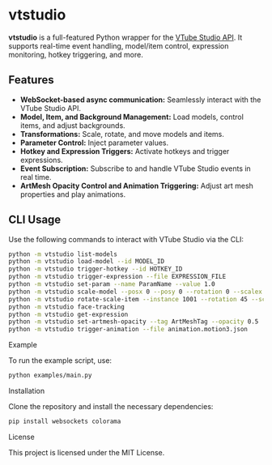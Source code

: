# vtstudio

**vtstudio** is a full-featured Python wrapper for the [VTube Studio API](https://github.com/DenchiSoft/VTubeStudio). It supports real-time event handling, model/item control, expression monitoring, hotkey triggering, and more.

## Features

- **WebSocket-based async communication:** Seamlessly interact with the VTube Studio API.
- **Model, Item, and Background Management:** Load models, control items, and adjust backgrounds.
- **Transformations:** Scale, rotate, and move models and items.
- **Parameter Control:** Inject parameter values.
- **Hotkey and Expression Triggers:** Activate hotkeys and trigger expressions.
- **Event Subscription:** Subscribe to and handle VTube Studio events in real time.
- **ArtMesh Opacity Control and Animation Triggering:** Adjust art mesh properties and play animations.

## CLI Usage

Use the following commands to interact with VTube Studio via the CLI:

```bash
python -m vtstudio list-models
python -m vtstudio load-model --id MODEL_ID
python -m vtstudio trigger-hotkey --id HOTKEY_ID
python -m vtstudio trigger-expression --file EXPRESSION_FILE
python -m vtstudio set-param --name ParamName --value 1.0
python -m vtstudio scale-model --posx 0 --posy 0 --rotation 0 --scalex 1.0 --scaley 1.0
python -m vtstudio rotate-scale-item --instance 1001 --rotation 45 --scalex 1.2 --scaley 1.2
python -m vtstudio face-tracking
python -m vtstudio get-expression
python -m vtstudio set-artmesh-opacity --tag ArtMeshTag --opacity 0.5
python -m vtstudio trigger-animation --file animation.motion3.json
```

Example

To run the example script, use:
```bash
python examples/main.py
```

Installation

Clone the repository and install the necessary dependencies:
```bash
pip install websockets colorama
```

License

This project is licensed under the MIT License.